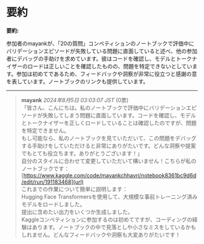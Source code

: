 # 要約 
**要約:**

参加者のmayankが、「20の質問」コンペティションのノートブックで評価中にバリデーションエピソードが失敗している問題に直面していると述べ、他の参加者にデバッグの手助けを求めています。彼はコードを確認し、モデルとトークナイザーのロードは正しいことを確認したものの、問題を特定できないとしています。参加は初めてであるため、フィードバックや洞察が非常に役立つと感謝の意を表しています。ノートブックのリンクも提供しています。

---
> **mayank** *2024年8月5日 03:03:07 JST* (0票)  
>「皆さん、こんにちは。私のノートブックで評価中にバリデーションエピソードが失敗してしまう問題に直面しています。コードを確認し、モデルとトークナイザーを正しくロードしていることは確認したのですが、問題を特定できません。  
> もし可能なら、私のノートブックを見ていただいて、この問題をデバッグする手助けをしていただけると非常にありがたいです。どんな洞察や提案でもとても役立ちます。ありがとうございます！」  
> 自分のスタイルに合わせて変更していただいて構いません！こちらが私のノートブックです：[https://www.kaggle.com/code/mayankchhavri/notebook8361bc9d6d/edit/run/191183468](url)  
> これまでの作業について簡単に説明します：  
> Hugging Face Transformersを使用して、大規模な事前トレーニング済みモデルをロードしました。  
> 提出に含めたい出力をいくつか生成しました。  
> Kaggleコンペティションに参加するのは初めてですが、コーディングの経験はあります。ノートブックの中で見落としや小さなミスをしているかもしれません。どんなフィードバックや洞察も大変ありがたいです！
